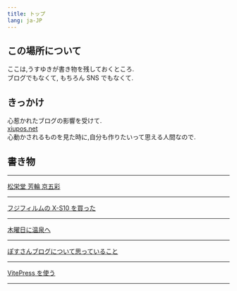 ```yaml
---
title: トップ
lang: ja-JP
---
```


## この場所について

ここは,うすゆきが書き物を残しておくところ.  
ブログでもなくて, もちろん SNS でもなくて.

## きっかけ

心惹かれたブログの影響を受けて.  
[xiupos.net](https://xiupos.net/)  
心動かされるものを見た時に,自分も作りたいって思える人間なので.

## 書き物

<hr>

[松栄堂 芳輪 京五彩](/kyogosai)

<hr>

[フジフィルムの X-S10 を買った](/fujixs10)

<hr>

[木曜日に温泉へ](/sakura_spring)

<hr>

[ぽすさんブログについて思っていること](/xiupos)

<hr>

[VitePress を使う](/first)

<hr>
